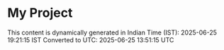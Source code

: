 # My Project

This content is dynamically generated in Indian Time (IST): 2025-06-25 19:21:15 IST
Converted to UTC: 2025-06-25 13:51:15 UTC
